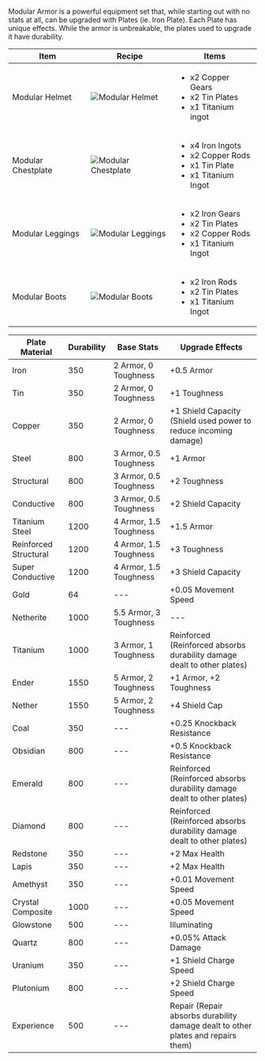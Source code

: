 Modular Armor is a powerful equipment set that, while starting out with no stats at all, can be upgraded with Plates (ie. Iron Plate). Each Plate has unique effects. While the armor is unbreakable, the plates used to upgrade it have durability.

| Item | Recipe | Items |
|------|--------|-------|
| Modular Helmet | ![Modular Helmet](https://cdn.discordapp.com/attachments/739536694398812230/879568147496173619/modular_helmet.png) | <ul><li>x2 Copper Gears</li><li>x2 Tin Plates</li><li>x1 Titanium ingot</li></ul> |
| Modular Chestplate | ![Modular Chestplate](https://cdn.discordapp.com/attachments/739536694398812230/879568160259461120/modular_chestplate.png) | <ul><li>x4 Iron Ingots</li><li>x2 Copper Rods</li><li>x1 Tin Plate</li><li>x1 Titanium Ingot</li></ul> |
| Modular  Leggings | ![Modular Leggings](https://cdn.discordapp.com/attachments/739536694398812230/879568168400597062/modular_leggings.png) | <ul><li>x2 Iron Gears</li><li>x2 Tin Plates</li><li>x2 Copper Rods</li><li>x1 Titanium Ingot</li></ul> |
| Modular Boots | ![Modular Boots](https://cdn.discordapp.com/attachments/739536694398812230/879568187618902066/modular_boots.png) | <ul><li>x2 Iron Rods</li><li>x2 Tin Plates</li><li>x1 Titanium Ingot</li></ul> |

| Plate Material | Durability | Base Stats| Upgrade Effects |
|----------------|------------|-----------|-----------------|
Iron             | 350	| 2 Armor, 0 Toughness	 | +0.5 Armor
Tin	         | 350	| 2 Armor, 0 Toughness	 | +1 Toughness
Copper	         | 350	| 2 Armor, 0 Toughness	 | +1 Shield Capacity (Shield used power to reduce incoming damage)
Steel	         | 800	| 3 Armor, 0.5 Toughness | +1 Armor
Structural	 | 800	| 3 Armor, 0.5 Toughness | +2 Toughness 
Conductive	 | 800	| 3 Armor, 0.5 Toughness | +2 Shield Capacity
Titanium Steel	 | 1200	| 4 Armor, 1.5 Toughness | +1.5 Armor
Reinforced Structural	| 1200	| 4 Armor, 1.5 Toughness | +3 Toughness
Super Conductive	| 1200	| 4 Armor, 1.5 Toughness | +3 Shield Capacity
Gold	         | 64	|---| +0.05 Movement Speed
Netherite	 | 1000	| 5.5 Armor, 3 Toughness | ---
Titanium	 | 1000	| 3 Armor, 1 Toughness	 | Reinforced (Reinforced absorbs durability damage dealt to other plates)
Ender	         | 1550	| 5 Armor, 2 Toughness	 | +1 Armor, +2 Toughness
Nether	         | 1550	| 5 Armor, 2 Toughness	 | +4 Shield Cap 
Coal	         | 350	| ---| +0.25 Knockback Resistance
Obsidian	 | 800	| ---| +0.5 Knockback Resistance
Emerald	         | 800	| ---| Reinforced (Reinforced absorbs durability damage dealt to other plates)
Diamond	         | 800	| ---| Reinforced (Reinforced absorbs durability damage dealt to other plates)
Redstone	 | 350	| ---| +2 Max Health
Lapis	         | 350	| ---| +2 Max Health
Amethyst	 | 350	| ---| +0.01 Movement Speed 
Crystal Composite| 1000	| ---| +0.05 Movement Speed 
Glowstone	 | 500	| ---| Illuminating
Quartz	         | 800	| ---| +0.05% Attack Damage 
Uranium	         | 350	| ---| +1 Shield Charge Speed
Plutonium	 | 800	| ---| +2 Shield Charge Speed
Experience	 | 500	| ---| Repair (Repair absorbs durability damage dealt to other plates and repairs them)